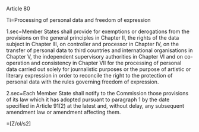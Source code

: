 Article 80

Ti=Processing of personal data and freedom of expression

1.sec=Member States shall provide for exemptions or derogations from the provisions on the general principles in Chapter II, the rights of the data subject in Chapter III, on controller and processor in Chapter IV, on the transfer of personal data to third countries and international organisations in Chapter V, the independent supervisory authorities in Chapter VI and on co-operation and consistency in Chapter VII for the processing of personal data carried out solely for journalistic purposes or the purpose of artistic or literary expression in order to reconcile the right to the protection of personal data with the rules governing freedom of expression.

2.sec=Each Member State shall notify to the Commission those provisions of its law which it has adopted pursuant to paragraph 1 by the date specified in Article 91(2) at the latest and, without delay, any subsequent amendment law or amendment affecting them.

=[Z/ol/s2]
